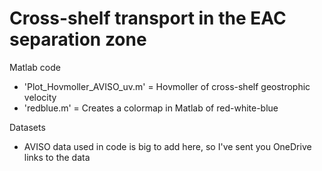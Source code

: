 # Cross-shelf transport in the EAC separation zone

Matlab code
- 'Plot_Hovmoller_AVISO_uv.m' = Hovmoller of cross-shelf geostrophic velocity 
- 'redblue.m' = Creates a colormap in Matlab of red-white-blue

Datasets
- AVISO data used in code is big to add here, so I've sent you OneDrive links to the data
